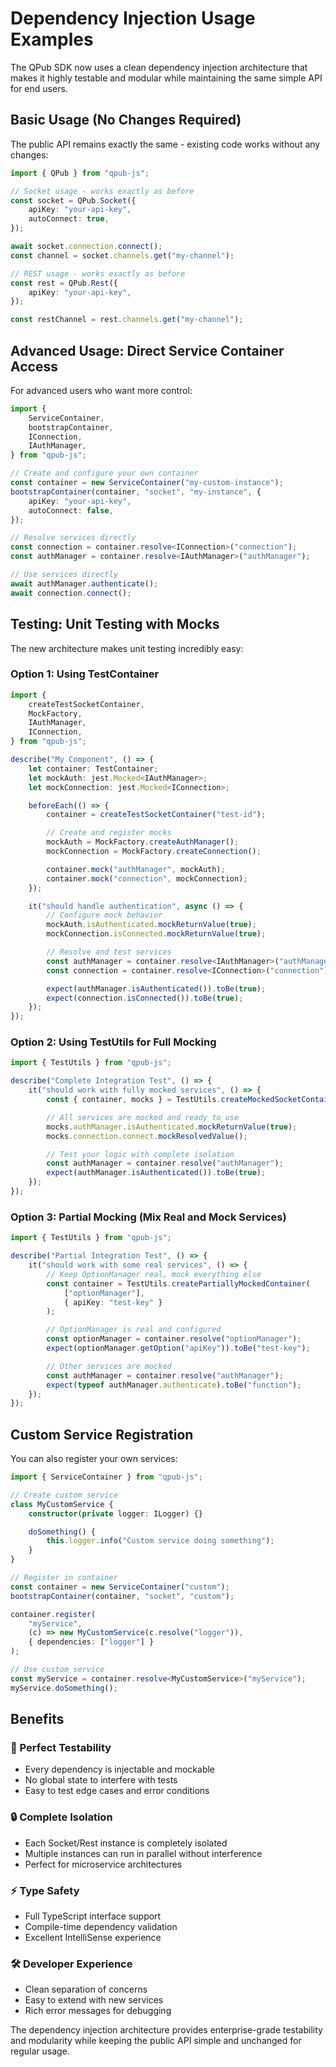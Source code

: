 # Dependency Injection Usage Examples

The QPub SDK now uses a clean dependency injection architecture that makes it highly testable and modular while maintaining the same simple API for end users.

## Basic Usage (No Changes Required)

The public API remains exactly the same - existing code works without any changes:

```typescript
import { QPub } from "qpub-js";

// Socket usage - works exactly as before
const socket = QPub.Socket({
    apiKey: "your-api-key",
    autoConnect: true,
});

await socket.connection.connect();
const channel = socket.channels.get("my-channel");

// REST usage - works exactly as before
const rest = QPub.Rest({
    apiKey: "your-api-key",
});

const restChannel = rest.channels.get("my-channel");
```

## Advanced Usage: Direct Service Container Access

For advanced users who want more control:

```typescript
import {
    ServiceContainer,
    bootstrapContainer,
    IConnection,
    IAuthManager,
} from "qpub-js";

// Create and configure your own container
const container = new ServiceContainer("my-custom-instance");
bootstrapContainer(container, "socket", "my-instance", {
    apiKey: "your-api-key",
    autoConnect: false,
});

// Resolve services directly
const connection = container.resolve<IConnection>("connection");
const authManager = container.resolve<IAuthManager>("authManager");

// Use services directly
await authManager.authenticate();
await connection.connect();
```

## Testing: Unit Testing with Mocks

The new architecture makes unit testing incredibly easy:

### Option 1: Using TestContainer

```typescript
import {
    createTestSocketContainer,
    MockFactory,
    IAuthManager,
    IConnection,
} from "qpub-js";

describe("My Component", () => {
    let container: TestContainer;
    let mockAuth: jest.Mocked<IAuthManager>;
    let mockConnection: jest.Mocked<IConnection>;

    beforeEach(() => {
        container = createTestSocketContainer("test-id");

        // Create and register mocks
        mockAuth = MockFactory.createAuthManager();
        mockConnection = MockFactory.createConnection();

        container.mock("authManager", mockAuth);
        container.mock("connection", mockConnection);
    });

    it("should handle authentication", async () => {
        // Configure mock behavior
        mockAuth.isAuthenticated.mockReturnValue(true);
        mockConnection.isConnected.mockReturnValue(true);

        // Resolve and test services
        const authManager = container.resolve<IAuthManager>("authManager");
        const connection = container.resolve<IConnection>("connection");

        expect(authManager.isAuthenticated()).toBe(true);
        expect(connection.isConnected()).toBe(true);
    });
});
```

### Option 2: Using TestUtils for Full Mocking

```typescript
import { TestUtils } from "qpub-js";

describe("Complete Integration Test", () => {
    it("should work with fully mocked services", () => {
        const { container, mocks } = TestUtils.createMockedSocketContainer();

        // All services are mocked and ready to use
        mocks.authManager.isAuthenticated.mockReturnValue(true);
        mocks.connection.connect.mockResolvedValue();

        // Test your logic with complete isolation
        const authManager = container.resolve("authManager");
        expect(authManager.isAuthenticated()).toBe(true);
    });
});
```

### Option 3: Partial Mocking (Mix Real and Mock Services)

```typescript
import { TestUtils } from "qpub-js";

describe("Partial Integration Test", () => {
    it("should work with some real services", () => {
        // Keep OptionManager real, mock everything else
        const container = TestUtils.createPartiallyMockedContainer(
            ["optionManager"],
            { apiKey: "test-key" }
        );

        // OptionManager is real and configured
        const optionManager = container.resolve("optionManager");
        expect(optionManager.getOption("apiKey")).toBe("test-key");

        // Other services are mocked
        const authManager = container.resolve("authManager");
        expect(typeof authManager.authenticate).toBe("function");
    });
});
```

## Custom Service Registration

You can also register your own services:

```typescript
import { ServiceContainer } from "qpub-js";

// Create custom service
class MyCustomService {
    constructor(private logger: ILogger) {}

    doSomething() {
        this.logger.info("Custom service doing something");
    }
}

// Register in container
const container = new ServiceContainer("custom");
bootstrapContainer(container, "socket", "custom");

container.register(
    "myService",
    (c) => new MyCustomService(c.resolve("logger")),
    { dependencies: ["logger"] }
);

// Use custom service
const myService = container.resolve<MyCustomService>("myService");
myService.doSomething();
```

## Benefits

### 🧪 Perfect Testability

- Every dependency is injectable and mockable
- No global state to interfere with tests
- Easy to test edge cases and error conditions

### 🔒 Complete Isolation

- Each Socket/Rest instance is completely isolated
- Multiple instances can run in parallel without interference
- Perfect for microservice architectures

### ⚡ Type Safety

- Full TypeScript interface support
- Compile-time dependency validation
- Excellent IntelliSense experience

### 🛠️ Developer Experience

- Clean separation of concerns
- Easy to extend with new services
- Rich error messages for debugging

The dependency injection architecture provides enterprise-grade testability and modularity while keeping the public API simple and unchanged for regular usage.

